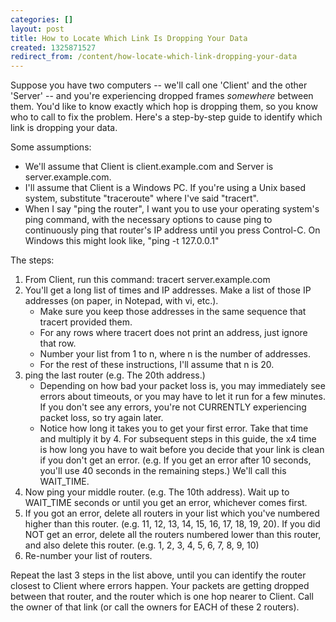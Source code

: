 ```yaml
---
categories: []
layout: post
title: How to Locate Which Link Is Dropping Your Data
created: 1325871527
redirect_from: /content/how-locate-which-link-dropping-your-data
---
```

Suppose you have two computers -- we'll call one 'Client' and the other 'Server' -- and you're experiencing dropped frames <em>somewhere</em> between them.  You'd like to know exactly which hop is dropping them, so you know who to call to fix the problem.  Here's a step-by-step guide to identify which link is dropping your data.

Some assumptions:
<ul>
<li>We'll assume that Client is client.example.com and Server is server.example.com.
<li>I'll assume that Client is a Windows PC.  If you're using a Unix based system, substitute "traceroute" where I've said "tracert".
<li>When I say "ping the router", I want you to use your operating system's ping command, with the necessary options to cause ping to continuously ping that router's IP address until you press Control-C.  On Windows this might look like, "ping  -t  127.0.0.1"
</ul>

The steps:
<ol>
<li>From Client, run this command: tracert server.example.com
<li>You'll get a long list of times and IP addresses.  Make a list of those IP addresses (on paper, in Notepad, with vi, etc.).  
   <ul>
   <li>Make sure you keep those addresses in the same sequence that tracert provided them.  
   <li>For any rows where tracert does not print an address, just ignore that row.
   <li>Number your list from 1 to n, where n is the number of addresses.  
   <li>For the rest of these instructions, I'll assume that n is 20.
   </ul>
<li>ping the last router (e.g. The 20th address.)
   <ul>
   <li>Depending on how bad your packet loss is, you may immediately see errors about timeouts, or you may have to let it run for a few minutes.  If you don't see any errors, you're not CURRENTLY experiencing packet loss, so try again later.
   <li>Notice how long it takes you to get your first error.  Take that time and multiply it by 4.  For subsequent steps in this guide, the x4 time is how long you have to wait before you decide that your link is clean if you don't get an error.  (e.g. If you get an error after 10 seconds, you'll use 40 seconds in the remaining steps.)   We'll call this WAIT_TIME.
   </ul>
<li>Now ping your middle router.  (e.g. The 10th address).  Wait up to WAIT_TIME seconds or until you get an error, whichever comes first.
<li>If you got an error, delete all routers in your list which you've numbered higher than this router.  (e.g. 11, 12, 13, 14, 15, 16, 17, 18, 19, 20).  If you did NOT get an error, delete all the routers numbered lower than this router, and also delete this router.  (e.g. 1, 2, 3, 4, 5, 6, 7, 8, 9, 10)
<li>Re-number your list of routers.
</ol>
Repeat the last 3 steps in the list above, until you can identify the router closest to Client where errors happen.  Your packets are getting dropped between that router, and the router which is one hop nearer to Client.  Call the owner of that link (or call the owners for EACH of these 2 routers).
